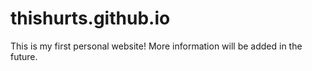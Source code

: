 # thishurts.github.io
This is my first personal website!
More information will be added in the future. 
